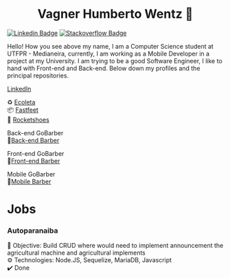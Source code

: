 <h1 align="center">
Vagner Humberto Wentz 👋
</h1>

[![Linkedin Badge](https://img.shields.io/badge/-vagnerwentz-blue?style=flat-square&logo=Linkedin&logoColor=white&link=https://www.linkedin.com/in/vagner-wentz-10b98718a/)](https://www.linkedin.com/in/vagner-wentz-10b98718a/)
[![Stackoverflow Badge](https://img.shields.io/badge/-Stackoverflow-4CA143?style=flat-square&logo=Stackoverflow&logoColor=white&link=https://pt.stackoverflow.com/users/112772/vagner-wentz?tab=profile)](https://pt.stackoverflow.com/users/112772/vagner-wentz?tab=profile)


Hello! How you see above my name, I am a Computer Science student at UTFPR - Medianeira,
currently, I am working as a Mobile Developer in a project at my University.
I am trying to be a good Software Engineer, I like to hand with Front-end and Back-end.
Below down my profiles and the principal repositories.

[LinkedIn](https://www.linkedin.com/in/vagner-wentz-10b98718a/)

♻️ [Ecoleta](https://github.com/vagnerwentz/ecoleta-nlw)</br>
📦 [Fastfeet](https://github.com/vagnerwentz/fastfeet) </br>
👟 [Rocketshoes](https://github.com/vagnerwentz/rocketshoes)</br>

Back-end GoBarber </br>
💈[Back-end Barber](https://github.com/vagnerwentz/gobarber-backend-ts)

Front-end GoBarber </br>
💈[Front-end Barber](https://github.com/vagnerwentz/gobarber-frontend-ts)

Mobile GoBarber </br>
💈[Mobile Barber](https://github.com/vagnerwentz/gobarber-mobile-ts)

<h1>Jobs</h1>

<h3>Autoparanaiba</h3>

🎯 Objective: Build CRUD where would need to implement announcement the agricultural machine and agricultural implements </br>
⚙️ Technologies: Node.JS, Sequelize, MariaDB, Javascript </br>
✔️ Done

